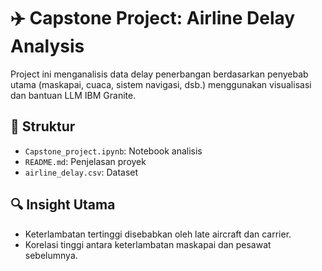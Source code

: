 # ✈️ Capstone Project: Airline Delay Analysis

Project ini menganalisis data delay penerbangan berdasarkan penyebab utama (maskapai, cuaca, sistem navigasi, dsb.) menggunakan visualisasi dan bantuan LLM IBM Granite.

## 📁 Struktur
- `Capstone_project.ipynb`: Notebook analisis
- `README.md`: Penjelasan proyek
- `airline_delay.csv`: Dataset

## 🔍 Insight Utama
- Keterlambatan tertinggi disebabkan oleh late aircraft dan carrier.
- Korelasi tinggi antara keterlambatan maskapai dan pesawat sebelumnya.

